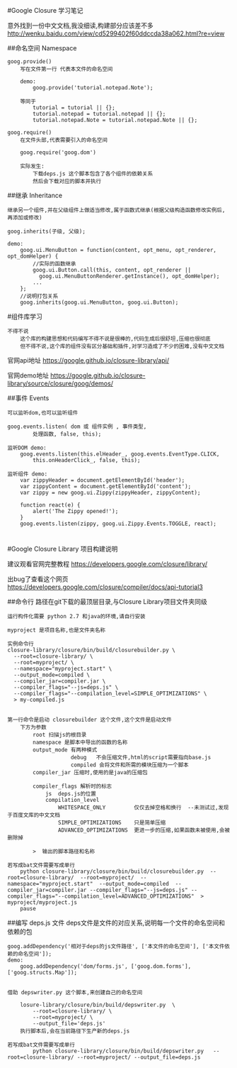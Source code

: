 ﻿#Google Closure 学习笔记
    
意外找到一份中文文档,我没细读,构建部分应该差不多 http://wenku.baidu.com/view/cd5299402f60ddccda38a062.html?re=view


##命名空间 Namespace
    
    goog.provide()  
        写在文件第一行 代表本文件的命名空间
        
        demo:
            goog.provide('tutorial.notepad.Note');
        
        等同于
            tutorial = tutorial || {};
            tutorial.notepad = tutorial.notepad || {};
            tutorial.notepad.Note = tutorial.notepad.Note || {};
        
    goog.require()
        在文件头部,代表需要引入的命名空间
        
        goog.require('goog.dom')
        
        实际发生:
            下载deps.js 这个脚本包含了各个组件的依赖关系
            然后会下载对应的脚本并执行
        
##继承 Inheritance 
    
    继承另一个组件,并在父级组件上做适当修改,属于函数式继承(根据父级构造函数修改实例后,再添加或修改)
    
    goog.inherits(子级, 父级);
    
    demo:
        goog.ui.MenuButton = function(content, opt_menu, opt_renderer, opt_domHelper) {
            //实际的函数继承
            goog.ui.Button.call(this, content, opt_renderer ||
              goog.ui.MenuButtonRenderer.getInstance(), opt_domHelper);
            ...
        };
        //说明打包关系
        goog.inherits(goog.ui.MenuButton, goog.ui.Button);

#组件库学习

    不得不说
        这个库的构建思想和代码编写不得不说是很棒的,代码生成后很舒坦,压缩也很彻底
        但不得不说,这个库的组件没有区分基础和插件,对学习造成了不少的困难,没有中文文档
    
官网api地址 https://google.github.io/closure-library/api/

官网demo地址 https://google.github.io/closure-library/source/closure/goog/demos/

##事件 Events
    
    可以监听dom,也可以监听组件
    
    goog.events.listen( dom 或 组件实例 , 事件类型,
            处理函数, false, this);
    
    监听DOM demo:
        goog.events.listen(this.elHeader_, goog.events.EventType.CLICK,
            this.onHeaderClick_, false, this);
            
    监听组件 demo:
        var zippyHeader = document.getElementById('header');
        var zippyContent = document.getElementById('content');
        var zippy = new goog.ui.Zippy(zippyHeader, zippyContent);

        function react(e) {
            alert('The Zippy opened!');
        }
        goog.events.listen(zippy, goog.ui.Zippy.Events.TOGGLE, react);
        
#



#Google Closure Library  项目构建说明

建议观看官网完整教程 https://developers.google.com/closure/library/

出bug了查看这个网页  https://developers.google.com/closure/compiler/docs/api-tutorial3

##命令行
    路径在git下载的最顶层目录,与Closure Library项目文件夹同级
    
    运行构件化需要 python 2.7 和java的环境,请自行安装
    
    myproject 是项目名称,也是文件夹名称
    
    实例命令行
    closure-library/closure/bin/build/closurebuilder.py \
      --root=closure-library/ \
      --root=myproject/ \
      --namespace="myproject.start" \
      --output_mode=compiled \
      --compiler_jar=compiler.jar \
      --compiler_flags="--js=deps.js" \
      --compiler_flags="--compilation_level=SIMPLE_OPTIMIZATIONS" \
      > my-compiled.js
      
    
    第一行命令是启动 closurebuilder 这个文件,这个文件是启动文件
        下方为参数
            root 扫描js的根目录
            namespace 是脚本中导出的函数的名称
            output_mode 有两种模式 
                        debug   不会压缩文件,html的script需要指向base.js
                        compiled 会将文件和所需的模块压缩为一个脚本
            compiler_jar 压缩时,使用的是java的压缩包
            
            compiler_flags 解析时的标志
                js  deps.js的位置
                compilation_level  
                    WHITESPACE_ONLY         仅仅去掉空格和换行  --未测试过,发现于百度文库的中文文档
                    SIMPLE_OPTIMIZATIONS    只是简单压缩
                    ADVANCED_OPTIMIZATIONS  更进一步的压缩,如果函数未被使用,会被删除掉  
                                            
            >  输出的脚本路径和名称
    
    若写成bat文件需要写成单行
        python closure-library/closure/bin/build/closurebuilder.py  --root=closure-library/  --root=myproject/  --namespace="myproject.start"  --output_mode=compiled  --compiler_jar=compiler.jar --compiler_flags="--js=deps.js" --compiler_flags="--compilation_level=ADVANCED_OPTIMIZATIONS"  > myproject/myproject.js
        pause
            
##编写 deps.js 文件
    deps文件是文件的对应关系,说明每一个文件的命名空间和依赖的包
    
    
    goog.addDependency('相对于deps的js文件路径', ['本文件的命名空间'], ['本文件依赖的命名空间']);
    demo:
        goog.addDependency('dom/forms.js', ['goog.dom.forms'], ['goog.structs.Map']);
        
    
    借助 depswriter.py 这个脚本,来创建自己的命名空间
        
        losure-library/closure/bin/build/depswriter.py  \
            --root=closure-library/ \
            --root=myproject/ \
            --output_file='deps.js'
        执行脚本后,会在当前路径下生产新的deps.js
    
    若写成bat文件需要写成单行
            python closure-library/closure/bin/build/depswriter.py   --root=closure-library/ --root=myproject/ --output_file=deps.js
    